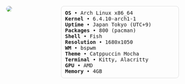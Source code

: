 <img align="left" src="https://github.com/ashtrath.png" style="border-radius: 8px;">

<div style="border: 1px solid #ddd; border-radius: 8px; padding: 10px; margin-left: 150px; max-width: 300px;">
  <samp>
    <b>OS</b>         • Arch Linux x86_64<br>
    <b>Kernel</b>     • 6.4.10-arch1-1<br>
    <b>Uptime</b>     • Japan Tokyo (UTC+9)<br>
    <b>Packages</b>   • 800 (pacman)<br>
    <b>Shell</b>      • Fish<br>
    <b>Resolution</b> • 1680x1050<br>
    <b>WM</b>         • bspwm<br>
    <b>Theme</b>      • Catppuccin Mocha<br>
    <b>Terminal</b>   • Kitty, Alacritty<br>
    <b>GPU</b>        • AMD<br>
    <b>Memory</b>     • 4GB<br>
  </samp>
</div>